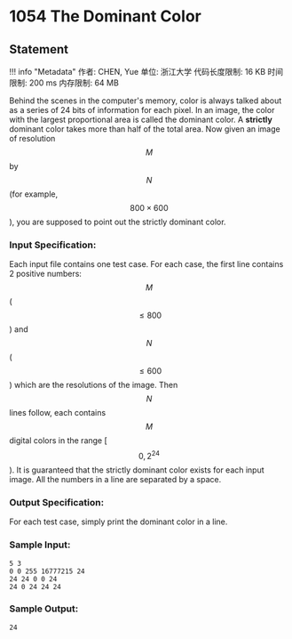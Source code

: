 
# 1054 The Dominant Color

## Statement

!!! info "Metadata"
    作者: CHEN, Yue
    单位: 浙江大学
    代码长度限制: 16 KB
    时间限制: 200 ms
    内存限制: 64 MB

Behind the scenes in the computer's memory, color is always talked about as a series of 24 bits of information for each pixel. In an image, the color with the largest proportional area is called the dominant color. A **strictly** dominant color takes more than half of the total area. Now given an image of resolution $$M$$ by $$N$$ (for example, $$800\times 600$$), you are supposed to point out the strictly dominant color.

### Input Specification:

Each input file contains one test case. For each case, the first line contains 2 positive numbers: $$M$$ ($$\le 800$$) and $$N$$ ($$\le 600$$) which are the resolutions of the image. Then $$N$$ lines follow, each contains $$M$$ digital colors in the range [$$0, 2^{24}$$). It is guaranteed that the strictly dominant color exists for each input image. All the numbers in a line are separated by a space.

### Output Specification:

For each test case, simply print the dominant color in a line.

### Sample Input:
```plaintext
5 3
0 0 255 16777215 24
24 24 0 0 24
24 0 24 24 24
```

### Sample Output:
```plaintext
24
```


